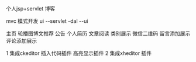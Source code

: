  个人jsp+servlet 博客
 
 mvc 模式开发 
 ui --servlet -dal --ui
 
 主页  轮播图博文推荐  公告  个人简历  文章阅读  类别展示  微信二维码  留言添加展示 评论添加展示
 
 1 集成ckeditor 插入代码插件  高亮显示插件
 2 集成xheditor 插件
